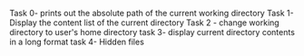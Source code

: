 Task 0- prints out the absolute path of the current working directory
Task 1- Display the content list of the current directory
Task 2 - change working directory to user's home directory
task 3-  display current directory contents in a long format
task 4- Hidden files
